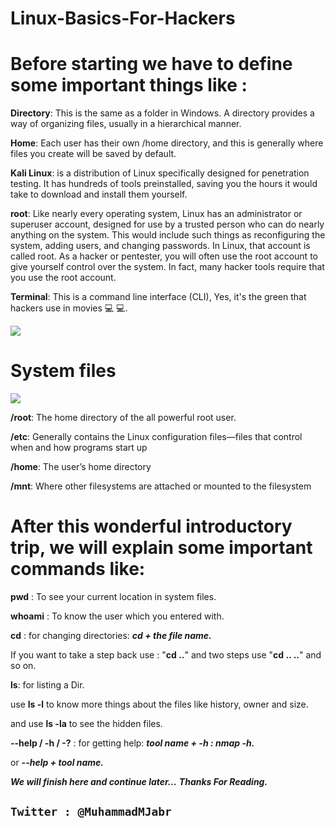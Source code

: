 # Linux-Basics-For-Hackers
# Before starting we have to define some important things like :

**Directory**: This is the same as a folder in Windows. A directory provides a way of
organizing files, usually in a hierarchical manner.

**Home**: Each user has their own /home directory, and this is generally where files you
create will be saved by default.

**Kali Linux**: is a distribution of Linux specifically designed for penetration testing.
It has hundreds of tools preinstalled, saving you the hours it would take to download
and install them yourself.

**root**: Like nearly every operating system, Linux has an administrator or superuser
account, designed for use by a trusted person who can do nearly anything on the
system. This would include such things as reconfiguring the system, adding users, and
changing passwords. In Linux, that account is called root. As a hacker or pentester, you
will often use the root account to give yourself control over the system. In fact, many
hacker tools require that you use the root account.

**Terminal**: This is a command line interface (CLI), Yes, it's the green that hackers use in movies  💻 💻.

![](https://academy.avast.com/hubfs/New_Avast_Academy/Hackers/Hacker-Thumb-a1.png)
# System files

![](https://cdn-wordpress-info.futurelearn.com/info/wp-content/uploads/a2794f8f-b0c1-468d-89c6-bcf29d2d6517-1.png)

**/root**: The home directory of the all powerful root user.

**/etc**: Generally contains the Linux configuration files—files that control when and how
programs start up

**/home**: The user’s home directory

**/mnt**: Where other filesystems are attached or mounted to the filesystem

# After this wonderful introductory trip, we will explain some important commands like:
 **pwd** : To see your current location in system files.
 
 
 **whoami** : To know the user which you entered with.

**cd** : for changing directories:
**_cd + the file name._**

If you want to take a step back use : "**cd ..**" and two steps use "**cd .. ..**" and so on.

**ls**: for listing a Dir.

use **ls -l** to know more things about the files like history, owner and size.

and use **ls -la** to see the hidden files.

**--help / -h / -?** : for getting help: **_tool name + -h : nmap -h._**

or _**--help + tool name.**_

_**We will finish here and continue later...**_
**_Thanks For Reading._**

## `Twitter : @MuhammadMJabr`
